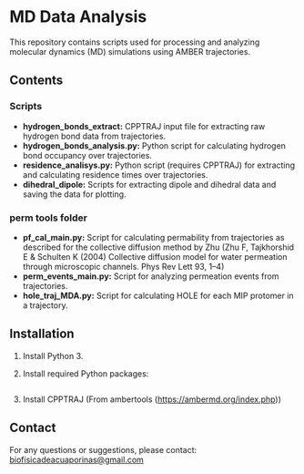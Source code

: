 # MD Data Analysis

This repository contains scripts used for processing and analyzing molecular dynamics (MD) simulations using AMBER trajectories.

## Contents

### Scripts

* **hydrogen_bonds_extract:** CPPTRAJ input file for extracting raw hydrogen bond data from trajectories.
* **hydrogen_bonds_analysis.py:** Python script for calculating hydrogen bond occupancy over trajectories.
* **residence_analisys.py:** Python script (requires CPPTRAJ) for extracting and calculating residence times over trajectories.
* **dihedral_dipole:** Scripts for extracting dipole and dihedral data and saving the data for plotting.

### perm tools folder

* **pf_cal_main.py:** Script for calculating permability from trajectories as described for the collective diffusion method by Zhu (Zhu F, Tajkhorshid E & Schulten K (2004) Collective diffusion model for water permeation through microscopic channels. Phys Rev Lett 93, 1–4)
* **perm_events_main.py:** Script for analyzing permeation events from trajectories.
* **hole_traj_MDA.py:** Script for calculating HOLE for each MIP protomer in a trajectory.

## Installation

1. Install Python 3.
2. Install required Python packages:

   ``` numpy scipy matplotlib pandas MDAnalysis pytraj natsort pickle 
   ```
3. Install CPPTRAJ (From ambertools (https://ambermd.org/index.php))


## Contact

For any questions or suggestions, please contact: biofisicadeacuaporinas@gmail.com
